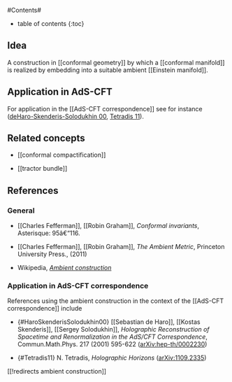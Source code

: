
#Contents#
* table of contents
{:toc}

## Idea

A construction in [[conformal geometry]] by which a [[conformal manifold]] is realized by embedding into a suitable ambient [[Einstein manifold]].

## Application in AdS-CFT

For application in the [[AdS-CFT correspondence]] see for instance ([deHaro-Skenderis-Solodukhin 00](#HaroSkenderisSolodukhin00), [Tetradis 11](#Tetradis11)).

## Related concepts

* [[conformal compactification]]

* [[tractor bundle]]

## References

### General

* [[Charles Fefferman]], [[Robin Graham]], _Conformal invariants_, Asterisque: 95â€“116.

* [[Charles Fefferman]], [[Robin Graham]],  _The Ambient Metric_, Princeton University Press., (2011)

* Wikipedia, _[Ambient construction](http://en.wikipedia.org/wiki/Ambient_construction)_

### Application in AdS-CFT correspondence

References using the ambient construction in the context of the [[AdS-CFT correspondence]] include

* {#HaroSkenderisSolodukhin00} [[Sebastian de Haro]], [[Kostas Skenderis]], [[Sergey Solodukhin]], _Holographic Reconstruction of Spacetime and Renormalization in the AdS/CFT Correspondence_, Commun.Math.Phys. 217 (2001) 595-622 ([arXiv:hep-th/0002230](http://arxiv.org/abs/hep-th/0002230))

* {#Tetradis11} N. Tetradis, _Holographic Horizons_ ([arXiv:1109.2335](http://arxiv.org/abs/1109.2335))


[[!redirects ambient construction]]
